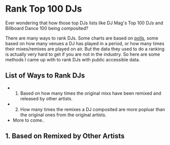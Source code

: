 # Rank Top 100 DJs

Ever wondering that how those top DJs lists like DJ Mag's Top 100 DJs and Billboard Dance 100 being composited? 

There are many ways to rank DJs. Some charts are based on [polls](https://djmag.com/news/top-100-djs-poll-2018-next-50), some based on how many venues a DJ has played in a period, or how many times their mixes/remixes are played on air. But the data they used to do a ranking is actually very hard to get if you are not in the industry. So here are some methods I came up with to rank DJs with public accessible data.

## List of Ways to Rank DJs 
- 1. Based on how many times the original mixs have been remixed and released by other artists.
- 2. How many times the remixes a DJ composited are more popluar than the original ones from the original artists.
- More to come..


## 1. Based on Remixed by Other Artists
